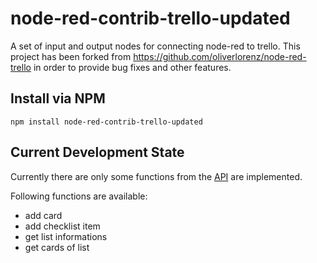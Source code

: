 node-red-contrib-trello-updated
===============================

A set of input and output nodes for connecting node-red to trello. This project has been forked from https://github.com/oliverlorenz/node-red-trello in order to provide bug fixes and other features.

## Install via NPM
```
npm install node-red-contrib-trello-updated
```

## Current Development State

Currently there are only some functions from the [API](https://developers.trello.com/advanced-reference) are implemented.

Following functions are available:

* add card
* add checklist item
* get list informations
* get cards of list
